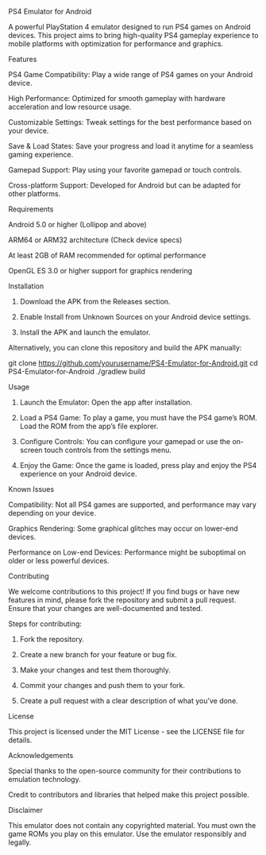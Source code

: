 PS4 Emulator for Android

A powerful PlayStation 4 emulator designed to run PS4 games on Android devices. This project aims to bring high-quality PS4 gameplay experience to mobile platforms with optimization for performance and graphics.

Features

PS4 Game Compatibility: Play a wide range of PS4 games on your Android device.

High Performance: Optimized for smooth gameplay with hardware acceleration and low resource usage.

Customizable Settings: Tweak settings for the best performance based on your device.

Save & Load States: Save your progress and load it anytime for a seamless gaming experience.

Gamepad Support: Play using your favorite gamepad or touch controls.

Cross-platform Support: Developed for Android but can be adapted for other platforms.


Requirements

Android 5.0 or higher (Lollipop and above)

ARM64 or ARM32 architecture (Check device specs)

At least 2GB of RAM recommended for optimal performance

OpenGL ES 3.0 or higher support for graphics rendering


Installation

1. Download the APK from the Releases section.


2. Enable Install from Unknown Sources on your Android device settings.


3. Install the APK and launch the emulator.



Alternatively, you can clone this repository and build the APK manually:

git clone https://github.com/yourusername/PS4-Emulator-for-Android.git
cd PS4-Emulator-for-Android
./gradlew build

Usage

1. Launch the Emulator: Open the app after installation.


2. Load a PS4 Game: To play a game, you must have the PS4 game’s ROM. Load the ROM from the app’s file explorer.


3. Configure Controls: You can configure your gamepad or use the on-screen touch controls from the settings menu.


4. Enjoy the Game: Once the game is loaded, press play and enjoy the PS4 experience on your Android device.



Known Issues

Compatibility: Not all PS4 games are supported, and performance may vary depending on your device.

Graphics Rendering: Some graphical glitches may occur on lower-end devices.

Performance on Low-end Devices: Performance might be suboptimal on older or less powerful devices.


Contributing

We welcome contributions to this project! If you find bugs or have new features in mind, please fork the repository and submit a pull request. Ensure that your changes are well-documented and tested.

Steps for contributing:

1. Fork the repository.


2. Create a new branch for your feature or bug fix.


3. Make your changes and test them thoroughly.


4. Commit your changes and push them to your fork.


5. Create a pull request with a clear description of what you’ve done.



License

This project is licensed under the MIT License - see the LICENSE file for details.

Acknowledgements

Special thanks to the open-source community for their contributions to emulation technology.

Credit to contributors and libraries that helped make this project possible.


Disclaimer

This emulator does not contain any copyrighted material. You must own the game ROMs you play on this emulator. Use the emulator responsibly and legally.
